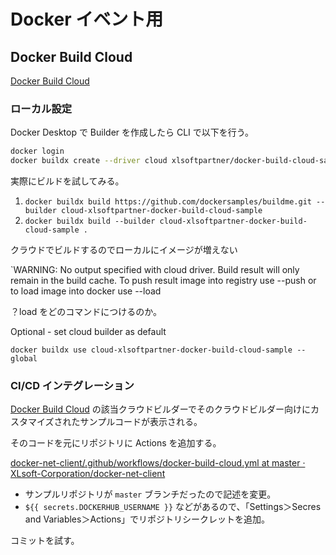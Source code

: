 # Docker イベント用

## Docker Build Cloud

[Docker Build Cloud](https://app.docker.com/build/accounts/xlsoftpartner/builders/docker-build-cloud-sample/cli)

### ローカル設定

Docker Desktop で Builder を作成したら CLI で以下を行う。

```sh
docker login
docker buildx create --driver cloud xlsoftpartner/docker-build-cloud-sample
```

実際にビルドを試してみる。

1) `docker buildx build https://github.com/dockersamples/buildme.git --builder cloud-xlsoftpartner-docker-build-cloud-sample`
2) `docker buildx build --builder cloud-xlsoftpartner-docker-build-cloud-sample .`

クラウドでビルドするのでローカルにイメージが増えない

`WARNING: No output specified with cloud driver. Build result will only remain in the build cache. To push result image into registry use --push or to load image into docker use --load

？load をどのコマンドにつけるのか。

Optional - set cloud builder as default

`docker buildx use cloud-xlsoftpartner-docker-build-cloud-sample --global`


### CI/CD インテグレーション

[Docker Build Cloud](https://app.docker.com/build/accounts/xlsoftpartner/builders/docker-build-cloud-sample/gha) の該当クラウドビルダーでそのクラウドビルダー向けにカスタマイズされたサンプルコードが表示される。

そのコードを元にリポジトリに Actions を追加する。

[docker\-net\-client/\.github/workflows/docker\-build\-cloud\.yml at master · XLsoft\-Corporation/docker\-net\-client](https://github.com/XLsoft-Corporation/docker-net-client/blob/master/.github/workflows/docker-build-cloud.yml)

- サンプルリポジトリが `master` ブランチだったので記述を変更。
- `${{ secrets.DOCKERHUB_USERNAME }}` などがあるので、「Settings＞Secres and Variables＞Actions」でリポジトリシークレットを追加。

コミットを試す。

